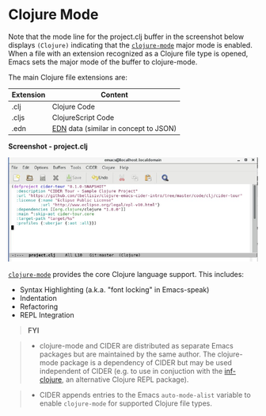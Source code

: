 # Clojure Mode

Note that the mode line for the project.clj buffer in the screenshot below displays `(Clojure)` indicating that the [`clojure-mode`](https://github.com/clojure-emacs/clojure-mode) major mode is enabled. When a file with an extension recognized as a Clojure file type is opened, Emacs sets the major mode of the buffer to clojure-mode.

The main Clojure file extensions are:

| Extension | Content |
| --- | --- |
| .clj | Clojure Code |
| .cljs | ClojureScript Code |
| .edn | [EDN](https://github.com/edn-format/edn) data (similar in concept to JSON)|





**Screenshot - project.clj**
 
![project.clj for cider-tour project](images/project_clj.jpg)

[`clojure-mode`](https://github.com/clojure-emacs/clojure-mode) provides the core Clojure language support. This includes:

* Syntax Highlighting (a.k.a. "font locking" in Emacs-speak)
* Indentation
* Refactoring
* REPL Integration

> **FYI**

> * clojure-mode and CIDER are distributed as separate Emacs packages but are maintained by the same author. The clojure-mode package is a dependency of CIDER but may be used independent of CIDER (e.g. to use in conjuction with the [inf-clojure](https://github.com/clojure-emacs/inf-clojure), an alternative Clojure REPL package).


> * CIDER appends entries to the Emacs `auto-mode-alist` variable to enable `clojure-mode` for supported Clojure file types. 



